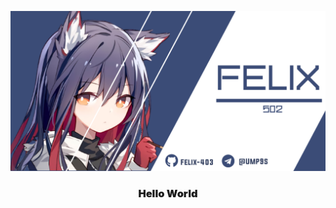 ![me](20211212_131446.png)

<h3 align="center"><strong style="font-size: 1em;font-weight: 900;">Hello World</strong></h3>


